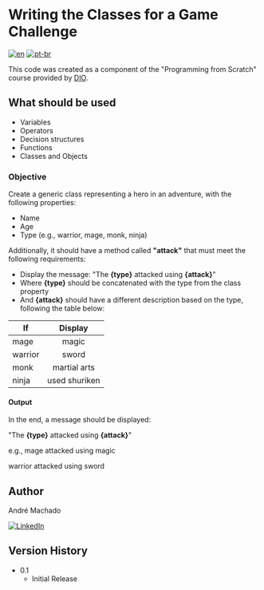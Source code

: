 # Writing the Classes for a Game Challenge 

[![en](https://img.shields.io/badge/lang-en-red.svg)](https://github.com/andr-machado/Writing-the-Classes-for-a-Game-DIO/blob/main/README.md) 
[![pt-br](https://img.shields.io/badge/lang-pt--br-green.svg)](https://github.com/andr-machado/Writing-the-Classes-for-a-Game-DIO/blob/main/README.pt-br.md)

This code was created as a component of the "Programming from Scratch" course provided by [DIO](https://www.dio.me/).

## What should be used

- Variables
- Operators
- Decision structures
- Functions
- Classes and Objects

### Objective

Create a generic class representing a hero in an adventure, with the following properties:

- Name
- Age
- Type (e.g., warrior, mage, monk, ninja)

Additionally, it should have a method called **"attack"** that must meet the following requirements:

- Display the message: "The **{type}** attacked using **{attack}**"
- Where **{type}** should be concatenated with the type from the class property
- And **{attack}** should have a different description based on the type, following the table below:

 If | Display
 ----- | :-----: 
mage | magic 
warrior | sword
monk |  martial arts
ninja | used shuriken

#### Output
In the end, a message should be displayed:

"The **{type}** attacked using **{attack}**"

e.g., mage attacked using magic

warrior attacked using sword


## Author

André Machado

[![LinkedIn](https://img.shields.io/badge/-LinkedIn-000?style=for-the-badge&logo=linkedin&logoColor=30A3DC)](https://www.linkedin.com/in/andremachado2/)

## Version History

* 0.1
    * Initial Release